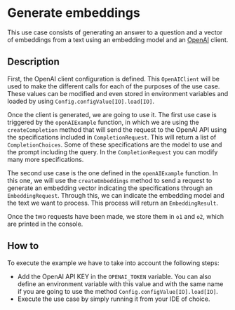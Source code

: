 # Generate embeddings

This use case consists of generating an answer to a question and a vector of embeddings from a text using an embedding model and an [OpenAI](https://openai.com/) client.

## Description

First, the OpenAI client configuration is defined. This `OpenAIClient` will be used to make the different calls for each of the purposes of the use case. These values can be modified and even stored in environment variables and loaded by using `Config.configValue[IO].load[IO]`.

Once the client is generated, we are going to use it. The first use case is triggered by the `openAIExample` function, in which we are using the `createCompletion` method that will send the request to the OpenAI API using the specifications included in `CompletionRequest`. This will return a list of `CompletionChoices`. Some of these specifications are the model to use and the prompt including the query. In the `CompletionRequest` you can modify many more specifications.

The second use case is the one defined in the `openAIExample` function. In this one, we will use the `createEmbeddings` method to send a request to generate an embedding vector indicating the specifications through an `EmbeddingRequest`. Through this, we can indicate the embedding model and the text we want to process. This process will return an `EmbeddingResult`.

Once the two requests have been made, we store them in `o1` and `o2`, which are printed in the console.

## How to

To execute the example we have to take into account the following steps:

- Add the OpenAI API KEY in the `OPENAI_TOKEN` variable. You can also define an environment variable with this value and with the same name if you are going to use the method `Config.configValue[IO].load[IO]`.
- Execute the use case by simply running it from your IDE of choice.